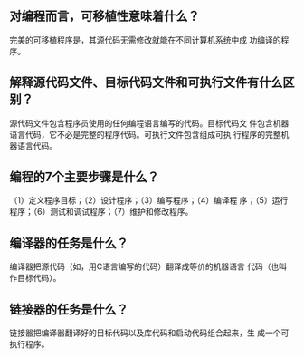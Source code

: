 ## 对编程而言，可移植性意味着什么？

完美的可移植程序是，其源代码无需修改就能在不同计算机系统中成 功编译的程序。

## 解释源代码文件、目标代码文件和可执行文件有什么区别？

源代码文件包含程序员使用的任何编程语言编写的代码。目标代码文 件包含机器语言代码，它不必是完整的程序代码。可执行文件包含组成可执 行程序的完整机器语言代码。

## 编程的7个主要步骤是什么？

（1）定义程序目标；（2）设计程序；（3）编写程序；（4）编译程 序；（5）运行程序；（6）测试和调试程序；（7）维护和修改程序。

## 编译器的任务是什么？

编译器把源代码（如，用C语言编写的代码）翻译成等价的机器语言 代码（也叫作目标代码）。

## 链接器的任务是什么？

链接器把编译器翻译好的目标代码以及库代码和启动代码组合起来，生 成一个可执行程序。